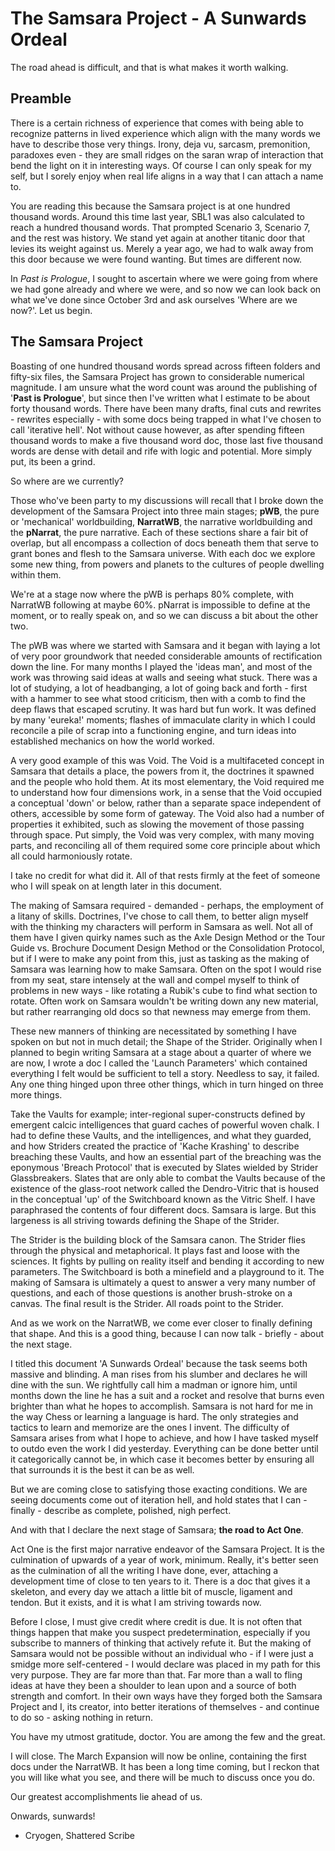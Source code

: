 # The Samsara Project - A Sunwards Ordeal
The road ahead is difficult, and that is what makes it worth walking.

## Preamble
There is a certain richness of experience that comes with being able to recognize patterns in lived experience which align with the many words we have to describe those very things. Irony, deja vu, sarcasm, premonition, paradoxes even - they are small ridges on the saran wrap of interaction that bend the light on it in interesting ways. Of course I can only speak for my self, but I sorely enjoy when real life aligns in a way that I can attach a name to.

You are reading this because the Samsara project is at one hundred thousand words. Around this time last year, SBL1 was also calculated to reach a hundred thousand words. That prompted Scenario 3, Scenario 7, and the rest was history. We stand yet again at another titanic door that levies its weight against us. Merely a year ago, we had to walk away from this door because we were found wanting. But times are different now.

In *Past is Prologue*, I sought to ascertain where we were going from where we had gone already and where we were, and so now we can look back on what we've done since October 3rd and ask ourselves 'Where are we now?'. Let us begin.

## The Samsara Project
Boasting of one hundred thousand words spread across fifteen folders and fifty-six files, the Samsara Project has grown to considerable numerical magnitude. I am unsure what the word count was around the publishing of '**Past is Prologue**', but since then I've written what I estimate to be about forty thousand words. There have been many drafts, final cuts and rewrites - rewrites especially - with some docs being trapped in what I've chosen to call 'iterative hell'. Not without cause however, as after spending fifteen thousand words to make a five thousand word doc, those last five thousand words are dense with detail and rife with logic and potential. More simply put, its been a grind.

So where are we currently?

Those who've been party to my discussions will recall that I broke down the development of the Samsara Project into three main stages; **pWB**, the pure or 'mechanical' worldbuilding, **NarratWB**, the narrative worldbuilding and the **pNarrat**, the pure narrative. Each of these sections share a fair bit of overlap, but all encompass a collection of docs beneath them that serve to grant bones and flesh to the Samsara universe. With each doc we explore some new thing, from powers and planets to the cultures of people dwelling within them. 

We're at a stage now where the pWB is perhaps 80% complete, with NarratWB following at maybe 60%. pNarrat is impossible to define at the moment, or to really speak on, and so we can discuss a bit about the other two.

The pWB was where we started with Samsara and it began with laying a lot of very poor groundwork that needed considerable amounts of rectification down the line. For many months I played the 'ideas man', and most of the work was throwing said ideas at walls and seeing what stuck. There was a lot of studying, a lot of headbanging, a lot of going back and forth - first with a hammer to see what stood criticism, then with a comb to find the deep flaws that escaped scrutiny. It was hard but fun work. It was defined by many 'eureka!' moments; flashes of immaculate clarity in which I could reconcile a pile of scrap into a functioning engine, and turn ideas into established mechanics on how the world worked. 

A very good example of this was Void. The Void is a multifaceted concept in Samsara that details a place, the powers from it, the doctrines it spawned and the people who hold them. At its most elementary, the Void required me to understand how four dimensions work, in a sense that the Void occupied a conceptual 'down' or below, rather than a separate space independent of others, accessible by some form of gateway. The Void also had a number of properties it exhibited, such as slowing the movement of those passing through space. Put simply, the Void was very complex, with many moving parts, and reconciling all of them required some core principle about which all could harmoniously rotate. 

I take no credit for what did it. All of that rests firmly at the feet of someone who I will speak on at length later in this document.

The making of Samsara required - demanded - perhaps, the employment of a litany of skills. Doctrines, I've chose to call them, to better align myself with the thinking my characters will perform in Samsara as well. Not all of them have I given quirky names such as the Axle Design Method or the Tour Guide vs. Brochure Document Design Method or the Consolidation Protocol, but if I were to make any point from this, just as tasking as the making of Samsara was learning how to make Samsara. Often on the spot I would rise from my seat, stare intensely at the wall and compel myself to think of problems in new ways - like rotating a Rubik's cube to find what section to rotate. Often work on Samsara wouldn't be writing down any new material, but rather rearranging old docs so that newness may emerge from them.

These new manners of thinking are necessitated by something I have spoken on but not in much detail; the Shape of the Strider. Originally when I planned to begin writing Samsara at a stage about a quarter of where we are now, I wrote a doc I called the 'Launch Parameters' which contained everything I felt would be sufficient to tell a story. Needless to say, it failed. Any one thing hinged upon three other things, which in turn hinged on three more things.

Take the Vaults for example; inter-regional super-constructs defined by emergent calcic intelligences that guard caches of powerful woven chalk. I had to define these Vaults, and the intelligences, and what they guarded, and how Striders created the practice of 'Kache Krashing' to describe breaching these Vaults, and how an essential part of the breaching was the eponymous 'Breach Protocol' that is executed by Slates wielded by Strider Glassbreakers. Slates that are only able to combat the Vaults because of the existence of the glass-root network called the Dendro-Vitric that is housed in the conceptual 'up' of the Switchboard known as the Vitric Shelf. I have paraphrased the contents of four different docs. Samsara is large. But this largeness is all striving towards defining the Shape of the Strider.

The Strider is the building block of the Samsara canon. The Strider flies through the physical and metaphorical. It plays fast and loose with the sciences. It fights by pulling on reality itself and bending it according to new parameters. The Switchboard is both a minefield and a playground to it. The making of Samsara is ultimately a quest to answer a very many number of questions, and each of those questions is another brush-stroke on a canvas. The final result is the Strider. All roads point to the Strider.

And as we work on the NarratWB, we come ever closer to finally defining that shape. And this is a good thing, because I can now talk - briefly - about the next stage.

I titled this document 'A Sunwards Ordeal' because the task seems both massive and blinding. A man rises from his slumber and declares he will dine with the sun. We rightfully call him a madman or ignore him, until months down the line he has a suit and a rocket and resolve that burns even brighter than what he hopes to accomplish. Samsara is not hard for me in the way Chess or learning a language is hard. The only strategies and tactics to learn and memorize are the ones I invent. The difficulty of Samsara arises from what I hope to achieve, and how I have tasked myself to outdo even the work I did yesterday. Everything can be done better until it categorically cannot be, in which case it becomes better by ensuring all that surrounds it is the best it can be as well.

But we are coming close to satisfying those exacting conditions. We are seeing documents come out of iteration hell, and hold states that I can - finally - describe as complete, polished, nigh perfect.

And with that I declare the next stage of Samsara; **the road to Act One**.

Act One is the first major narrative endeavor of the Samsara Project. It is the culmination of upwards of a year of work, minimum. Really, it's better seen as the culmination of all the writing I have done, ever, attaching a development time of close to ten years to it. There is a doc that gives it a skeleton, and every day we attach a little bit of muscle, ligament and tendon. But it exists, and it is what I am striving towards now.

Before I close, I must give credit where credit is due. It is not often that things happen that make you suspect predetermination, especially if you subscribe to manners of thinking that actively refute it. But the making of Samsara would not be possible without an individual who - if I were just a smidge more self-centered - I would declare was placed in my path for this very purpose. They are far more than that. Far more than a wall to fling ideas at have they been a shoulder to lean upon and a source of both strength and comfort. In their own ways have they forged both the Samsara Project and I, its creator, into better iterations of themselves - and continue to do so - asking nothing in return. 

You have my utmost gratitude, doctor. You are among the few and the great. 

I will close. The March Expansion will now be online, containing the first docs under the NarratWB. It has been a long time coming, but I reckon that you will like what you see, and there will be much to discuss once you do.

Our greatest accomplishments lie ahead of us.

Onwards, sunwards!
- Cryogen, Shattered Scribe
